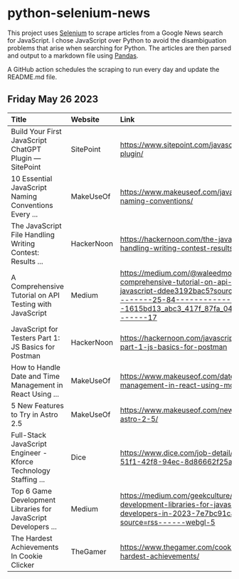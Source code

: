 # python-selenium-news

This project uses [Selenium](https://www.seleniumhq.org/) to scrape articles from a Google News search for JavaScript.
I chose JavaScript over Python to avoid the disambiguation problems that arise when searching for Python.
The articles are then parsed and output to a markdown file using [Pandas](https://pandas.pydata.org/).

A GitHub action schedules the scraping to run every day and update the README.md file.

## Friday May 26 2023


| Title                                                           | Website    | Link                                                                                                                                                                                                   |
|:----------------------------------------------------------------|:-----------|:-------------------------------------------------------------------------------------------------------------------------------------------------------------------------------------------------------|
| Build Your First JavaScript ChatGPT Plugin — SitePoint          | SitePoint  | https://www.sitepoint.com/javascript-chatgpt-plugin/                                                                                                                                                   |
| 10 Essential JavaScript Naming Conventions Every ...            | MakeUseOf  | https://www.makeuseof.com/javascript-naming-conventions/                                                                                                                                               |
| The JavaScript File Handling Writing Contest: Results ...       | HackerNoon | https://hackernoon.com/the-javascript-file-handling-writing-contest-results-announced                                                                                                                  |
| A Comprehensive Tutorial on API Testing with JavaScript         | Medium     | https://medium.com/@waleedmousa975/a-comprehensive-tutorial-on-api-testing-with-javascript-ddee3192bac5?source=tag_page---------25-84--------------------1615bd13_abc3_417f_87fa_044be139838d-------17 |
| JavaScript for Testers Part 1: JS Basics for Postman            | HackerNoon | https://hackernoon.com/javascript-for-testers-part-1-js-basics-for-postman                                                                                                                             |
| How to Handle Date and Time Management in React Using ...       | MakeUseOf  | https://www.makeuseof.com/date-time-management-in-react-using-momentjs/                                                                                                                                |
| 5 New Features to Try in Astro 2.5                              | MakeUseOf  | https://www.makeuseof.com/new-features-in-astro-2-5/                                                                                                                                                   |
| Full-Stack JavaScript Engineer - Kforce Technology Staffing ... | Dice       | https://www.dice.com/job-detail/b0946365-51f1-42f8-94ec-8d86662f25ad                                                                                                                                   |
| Top 6 Game Development Libraries for JavaScript Developers ...  | Medium     | https://medium.com/geekculture/top-6-game-development-libraries-for-javascript-developers-in-2023-7e7bc91cacfb?source=rss------webgl-5                                                                 |
| The Hardest Achievements In Cookie Clicker                      | TheGamer   | https://www.thegamer.com/cookie-clicker-hardest-achievements/                                                                                                                                          |